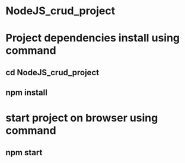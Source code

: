# NodeJS_crud_project

# Project dependencies install using command
## cd NodeJS_crud_project
## npm install

# start project on browser using command
## npm start
